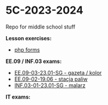 # 5C-2023-2024

Repo for middle school stuff

**Lesson exercises:**
* [php forms](/04_10_2023)

**EE.09 / INF.03 exams:**
* [EE.09-03-23.01-SG - gazeta / kolor](/EE.09-03-23.01-SG)
* [EE.09-02-19.06 - stacja paliw](/EE.09-02-19.06)
* [INF.03-01-23.01-SG - malarz](/INF.03-01-23.01-SG)

**IT exams:**
